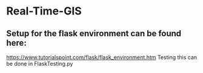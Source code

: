 # Real-Time-GIS

## Setup for the flask environment can be found here:
https://www.tutorialspoint.com/flask/flask_environment.htm
Testing this can be done in FlaskTesting.py